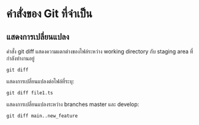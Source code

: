 # คำสั่งของ Git ที่จำเป็น
## แสดงการเปลี่ยนแปลง
คำสั่ง git diff แสดงความแตกต่างของไฟล์ระหว่าง working directory กับ staging area ที่กำลังทำงานอยู่

`git diff`

แสดงการเปลี่ยนแปลงต่อไฟล์ที่ระบุ:

`git diff file1.ts`

แสดงการเปลี่ยนแปลงระหว่าง branches master และ develop:

`git diff main..new_feature`